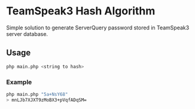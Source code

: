 # TeamSpeak3 Hash Algorithm
Simple solution to generate ServerQuery password stored in TeamSpeak3 server database.

## Usage
```bash
php main.php <string to hash>
```

### Example
```bash
php main.php "5a+NsY68"
> mnLJb7XJXT9zMoBX3+pVqfADqSM=
```
